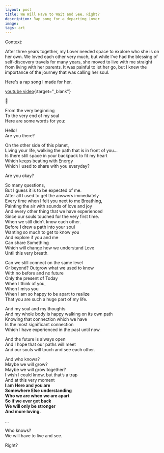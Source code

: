 ```yaml
---
layout: post
title: We Will Have to Wait and See, Right?
description: Rap song for a departing Lover
image:
tags: art
---
```


Context: 

After three years together, my Lover needed space to explore who she is on her own. We loved each other very much, but while I've had the blessing of self-discovery travels for many years, she moved to live with me straight from living with her parents. It was painful to let her go, but I knew the importance of the journey that was calling her soul.

Here's a rap song I made for her.

[youtube video](https://www.youtube.com/watch?v=ZYvQpMGdfto){:target="_blank"}

💜

From the very beginning  <br>
To the very end of my soul  <br>
Here are some words for you: <br>

Hello!  <br>
Are you there? <br>

On the other side of this planet,  <br>
Living your life, walking the path that is in front of you…  <br>
Is there still space in your backpack to fit my heart  <br>
Which keeps beating with Energy  <br>
Which I used to share with you everyday?<br>

Are you okay?<br>

So many questions,  <br>
But I guess it is to be expected of me.  <br>
After all I used to get the answers immediately  <br>
Every time when I felt you next to me Breathing,  <br>
Painting the air with sounds of love and joy  <br>
And every other thing that we have experienced  <br>
Since our souls touched for the very first time.  <br>
When we still didn’t know each other.  <br>
Before I drew a path into your soul  <br>
Wanting so much to get to know you  <br>
And explore if you and me  <br>
Can share Something  <br>
Which will change how we understand Love  <br>
Until this very breath.<br>

Can we still connect on the same level  <br>
Or beyond? Outgrow what we used to know  <br>
With no before and no future  <br>
Only the present of Today  <br>
When I think of you,  <br>
When I miss you  <br>
When I am so happy to be apart to realize  <br>
That you are such a huge part of my life.<br>

And my soul and my thoughts  <br>
And my whole body is happy walking on its own path  <br>
Knowing that connection which we have  <br>
Is the most significant connection  <br>
Which I have experienced in the past until now.<br>

And the future is always open  <br>
And I hope that our paths will meet  <br>
And our souls will touch and see each other.<br>

And who knows?  <br>
Maybe we will grow?  <br>
Maybe we will grow together?  <br>
I wish I could know, but that’s a trap  <br>
And at this very moment  <br>
**I am Here and you are  <br>
Somewhere Else understanding  <br>
Who we are when we are apart  <br>
So if we ever get back  <br>
We will only be stronger  <br>
And more loving.** <br>

…<br>

Who knows?  <br>
We will have to live and see.<br>

Right?<br>